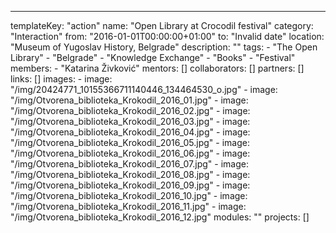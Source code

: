 ---
  templateKey: "action"
  name: "Open Library at Crocodil festival"
  category: "Interaction"
  from: "2016-01-01T00:00:00+01:00"
  to: "Invalid date"
  location: "Museum of Yugoslav History, Belgrade"
  description: ""
  tags: 
    - "The Open Library"
    - "Belgrade"
    - "Knowledge Exchange"
    - "Books"
    - "Festival"
  members: 
    - "Katarina Živković"
  mentors: []
  collaborators: []
  partners: []
  links: []
  images: 
    - 
      image: "/img/20424771_10155366711140446_134464530_o.jpg"
    - 
      image: "/img/Otvorena_biblioteka_Krokodil_2016_01.jpg"
    - 
      image: "/img/Otvorena_biblioteka_Krokodil_2016_02.jpg"
    - 
      image: "/img/Otvorena_biblioteka_Krokodil_2016_03.jpg"
    - 
      image: "/img/Otvorena_biblioteka_Krokodil_2016_04.jpg"
    - 
      image: "/img/Otvorena_biblioteka_Krokodil_2016_05.jpg"
    - 
      image: "/img/Otvorena_biblioteka_Krokodil_2016_06.jpg"
    - 
      image: "/img/Otvorena_biblioteka_Krokodil_2016_07.jpg"
    - 
      image: "/img/Otvorena_biblioteka_Krokodil_2016_08.jpg"
    - 
      image: "/img/Otvorena_biblioteka_Krokodil_2016_09.jpg"
    - 
      image: "/img/Otvorena_biblioteka_Krokodil_2016_10.jpg"
    - 
      image: "/img/Otvorena_biblioteka_Krokodil_2016_11.jpg"
    - 
      image: "/img/Otvorena_biblioteka_Krokodil_2016_12.jpg"
  modules: ""
  projects: []
